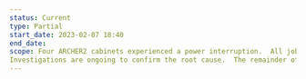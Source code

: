 ```yaml
---
status: Current
type: Partial
start_date: 2023-02-07 18:40
end_date: 
scope: Four ARCHER2 cabinets experienced a power interruption.  All jobs running on these cabinets will have failed.  These should not have been charged.
Investigations are ongoing to confirm the root cause.  The remainder of ARCHER2 is continuing to run as normal.
---
```



